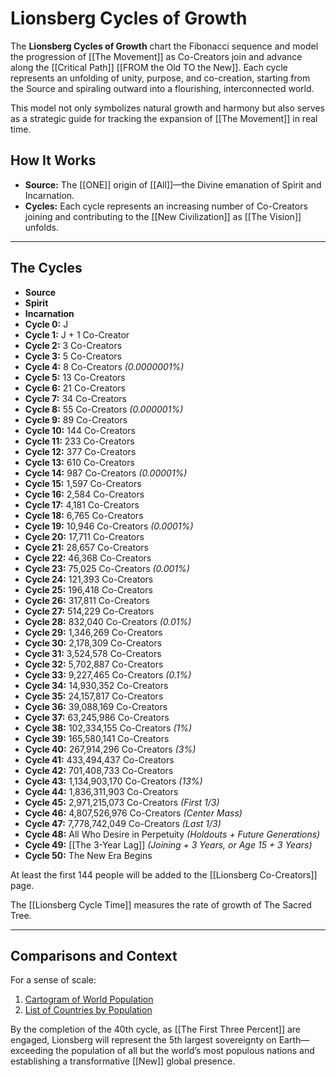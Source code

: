# Lionsberg Cycles of Growth

The **Lionsberg Cycles of Growth** chart the Fibonacci sequence and model the progression of [[The Movement]] as Co-Creators join and advance along the [[Critical Path]] [[FROM the Old TO the New]]. Each cycle represents an unfolding of unity, purpose, and co-creation, starting from the Source and spiraling outward into a flourishing, interconnected world.

This model not only symbolizes natural growth and harmony but also serves as a strategic guide for tracking the expansion of [[The Movement]] in real time.

## **How It Works**

- **Source:** The [[ONE]] origin of [[All]]—the Divine emanation of Spirit and Incarnation.
- **Cycles:** Each cycle represents an increasing number of Co-Creators joining and contributing to the [[New Civilization]] as [[The Vision]] unfolds.

---

## **The Cycles**

- **Source**
- **Spirit**
- **Incarnation**
- **Cycle 0:** J
- **Cycle 1:** J + 1 Co-Creator
- **Cycle 2:** 3 Co-Creators
- **Cycle 3:** 5 Co-Creators
- **Cycle 4:** 8 Co-Creators _(0.0000001%)_
- **Cycle 5:** 13 Co-Creators
- **Cycle 6:** 21 Co-Creators
- **Cycle 7:** 34 Co-Creators
- **Cycle 8:** 55 Co-Creators _(0.000001%)_
- **Cycle 9:** 89 Co-Creators
- **Cycle 10:** 144 Co-Creators
- **Cycle 11:** 233 Co-Creators
- **Cycle 12:** 377 Co-Creators
- **Cycle 13:** 610 Co-Creators
- **Cycle 14:** 987 Co-Creators _(0.00001%)_
- **Cycle 15:** 1,597 Co-Creators
- **Cycle 16:** 2,584 Co-Creators
- **Cycle 17:** 4,181 Co-Creators
- **Cycle 18:** 6,765 Co-Creators
- **Cycle 19:** 10,946 Co-Creators _(0.0001%)_
- **Cycle 20:** 17,711 Co-Creators
- **Cycle 21:** 28,657 Co-Creators
- **Cycle 22:** 46,368 Co-Creators
- **Cycle 23:** 75,025 Co-Creators _(0.001%)_
- **Cycle 24:** 121,393 Co-Creators
- **Cycle 25:** 196,418 Co-Creators
- **Cycle 26:** 317,811 Co-Creators
- **Cycle 27:** 514,229 Co-Creators
- **Cycle 28:** 832,040 Co-Creators _(0.01%)_
- **Cycle 29:** 1,346,269 Co-Creators
- **Cycle 30:** 2,178,309 Co-Creators
- **Cycle 31:** 3,524,578 Co-Creators
- **Cycle 32:** 5,702,887 Co-Creators
- **Cycle 33:** 9,227,465 Co-Creators _(0.1%)_
- **Cycle 34:** 14,930,352 Co-Creators
- **Cycle 35:** 24,157,817 Co-Creators
- **Cycle 36:** 39,088,169 Co-Creators
- **Cycle 37:** 63,245,986 Co-Creators
- **Cycle 38:** 102,334,155 Co-Creators _(1%)_
- **Cycle 39:** 165,580,141 Co-Creators
- **Cycle 40:** 267,914,296 Co-Creators _(3%)_
- **Cycle 41:** 433,494,437 Co-Creators
- **Cycle 42:** 701,408,733 Co-Creators
- **Cycle 43:** 1,134,903,170 Co-Creators _(13%)_
- **Cycle 44:** 1,836,311,903 Co-Creators
- **Cycle 45:** 2,971,215,073 Co-Creators _(First 1/3)_
- **Cycle 46:** 4,807,526,976 Co-Creators _(Center Mass)_
- **Cycle 47:** 7,778,742,049 Co-Creators _(Last 1/3)_
- **Cycle 48:** All Who Desire in Perpetuity _(Holdouts + Future Generations)_
- **Cycle 49:** [[The 3-Year Lag]] _(Joining + 3 Years, or Age 15 + 3 Years)_
- **Cycle 50:** The New Era Begins

At least the first 144 people will be added to the [[Lionsberg Co-Creators]] page. 

The [[Lionsberg Cycle Time]] measures the rate of growth of The Sacred Tree. 

---

## **Comparisons and Context**

For a sense of scale:

1. [Cartogram of World Population](https://ourworldindata.org/world-population-cartogram)  
2. [List of Countries by Population](https://en.wikipedia.org/wiki/List_of_countries_and_dependencies_by_population)  

By the completion of the 40th cycle, as [[The First Three Percent]] are engaged, Lionsberg will represent the 5th largest sovereignty on Earth—exceeding the population of all but the world’s most populous nations and establishing a transformative [[New]] global presence.